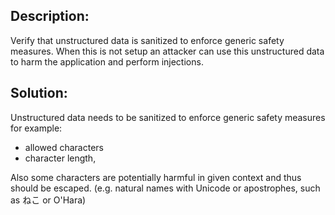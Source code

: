 ## Description:

Verify that unstructured data is sanitized to enforce generic safety measures. When this is not
setup an attacker can use this unstructured data to harm the application and perform injections.

## Solution:

Unstructured data needs to be sanitized to enforce generic safety measures for example:

- allowed characters
- character length,

Also some characters are potentially harmful in given context and thus should be escaped.
(e.g. natural names with Unicode or apostrophes, such as &#x306D;&#x3053; or O'Hara)
